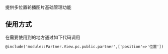 提供多位置轮播图片基础管理功能


## 使用方式

在需要使用到的地方通过如下代码调用

```html
@include('module::Partner.View.pc.public.partner',['position'=>'位置'])
```
